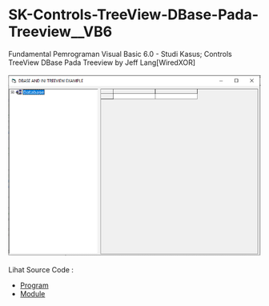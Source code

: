 # SK-Controls-TreeView-DBase-Pada-Treeview__VB6
Fundamental Pemrograman Visual Basic 6.0 - Studi Kasus; Controls TreeView DBase Pada Treeview by Jeff Lang[WiredXOR]<br><br>
<img src="https://github.com/RizkyKhapidsyah/SK-Controls-TreeView-DBase-Pada-Treeview__VB6/blob/main/result/001.PNG"><br><br>
Lihat Source Code : <br>
- <a href="https://github.com/RizkyKhapidsyah/SK-Controls-TreeView-DBase-Pada-Treeview__VB6/blob/main/FrmMAIN.frm">Program</a><br>
- <a href="https://github.com/RizkyKhapidsyah/SK-Controls-TreeView-DBase-Pada-Treeview__VB6/blob/main/RWIM.bas">Module</a>
